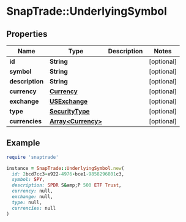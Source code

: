 # SnapTrade::UnderlyingSymbol

## Properties

| Name | Type | Description | Notes |
| ---- | ---- | ----------- | ----- |
| **id** | **String** |  | [optional] |
| **symbol** | **String** |  | [optional] |
| **description** | **String** |  | [optional] |
| **currency** | [**Currency**](Currency.md) |  | [optional] |
| **exchange** | [**USExchange**](USExchange.md) |  | [optional] |
| **type** | [**SecurityType**](SecurityType.md) |  | [optional] |
| **currencies** | [**Array&lt;Currency&gt;**](Currency.md) |  | [optional] |

## Example

```ruby
require 'snaptrade'

instance = SnapTrade::UnderlyingSymbol.new(
  id: 2bcd7cc3-e922-4976-bce1-9858296801c3,
  symbol: SPY,
  description: SPDR S&amp;P 500 ETF Trust,
  currency: null,
  exchange: null,
  type: null,
  currencies: null
)
```

